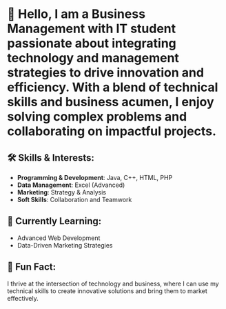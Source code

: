 # 👋 Hello, I am a Business Management with IT student passionate about integrating technology and management strategies to drive innovation and efficiency. With a blend of technical skills and business acumen, I enjoy solving complex problems and collaborating on impactful projects.


## 🛠️ Skills & Interests:
- **Programming & Development**: Java, C++, HTML, PHP  
- **Data Management**: Excel (Advanced)  
- **Marketing**: Strategy & Analysis  
- **Soft Skills**: Collaboration and Teamwork  


## 🌱 Currently Learning:
- Advanced Web Development  
- Data-Driven Marketing Strategies  


## 🌟 Fun Fact:
I thrive at the intersection of technology and business, where I can use my technical skills to create innovative solutions and bring them to market effectively.

